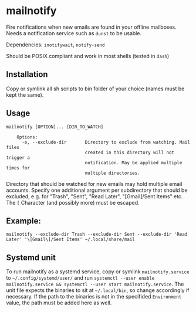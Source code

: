 # mailnotify
Fire notifications when new emails are found in your offline mailboxes. Needs a notification service such as `dunst` to be usable.

Dependencies: `inotifywait`, `notify-send`

Should be POSIX compliant and work in most shells (tested in `dash`)

## Installation
Copy or symlink all sh scripts to bin folder of your choice (names must be kept the same).

## Usage
```
mailnotify [OPTION]... [DIR_TO_WATCH]

    Options:
      -e, --exclude-dir       Directory to exclude from watching. Mail files
                              created in this directory will not trigger a
                              notification. May be applied multiple times for
                              multiple directories.

```

Directory that should be watched for new emails may hold multiple email accounts. Specify one additional argument per subdirectory that should be excluded, e.g. for "Trash", "Sent", "Read Later", "[Gmail]/Sent Items" etc. The `[` Character (and possibly more) must be escaped.

## Example: 
`mailnotify --exclude-dir Trash --exclude-dir Sent --exclude-dir 'Read Later' '\[Gmail\]/Sent Items' ~/.local/share/mail`

## Systemd unit
To run mailnotify as a systemd service, copy or symlink `mailnotify.service` to `~/.config/systemd/user/` and run `systemctl --user enable mailnotify.service && systemctl --user start mailnotify.service`. 
The unit file expects the binaries to sit at `~/.local/bin`, so change accordingly if necessary. If the path to the binaries is not in the specifided `Environment` value, the path must be added here as well.
